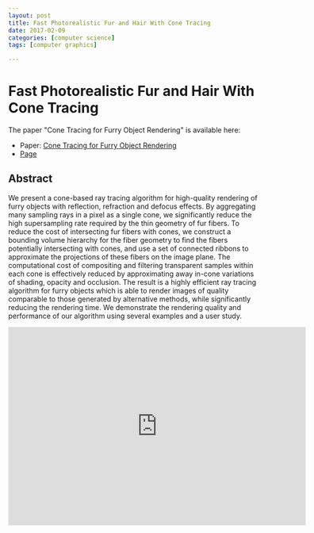 ```yaml
---
layout: post
title: Fast Photorealistic Fur and Hair With Cone Tracing
date: 2017-02-09
categories: [computer science]
tags: [computer graphics]

---
```



# Fast Photorealistic Fur and Hair With Cone Tracing

The paper "Cone Tracing for Furry Object Rendering" is available here:

* Paper: [Cone Tracing for Furry Object Rendering](http://gaps-zju.org/mlchai/resources/qin2014cone.pdf)
* [Page](http://gaps-zju.org/mlchai/)

## Abstract

We present a cone-based ray tracing algorithm for high-quality rendering of furry objects with reflection, refraction and defocus effects. By aggregating many sampling rays in a pixel as a single cone, we significantly reduce the high supersampling rate required by the thin geometry of fur fibers. To reduce the cost of intersecting fur fibers with cones, we construct a bounding volume hierarchy for the fiber geometry to find the fibers potentially intersecting with cones, and use a set of connected ribbons to approximate the projections of these fibers on the image plane. The computational cost of compositing and filtering transparent samples within each cone is effectively reduced by approximating away in-cone variations of shading, opacity and occlusion. The result is a highly efficient ray tracing algorithm for furry objects which is able to render images of quality comparable to those generated by alternative methods, while significantly reducing the rendering time. We demonstrate the rendering quality and performance of our algorithm using several examples and a user study.

<iframe width="600" height="400" src="https://www.youtube.com/embed/-all65C-dh0" frameborder="0" allowfullscreen></iframe>
